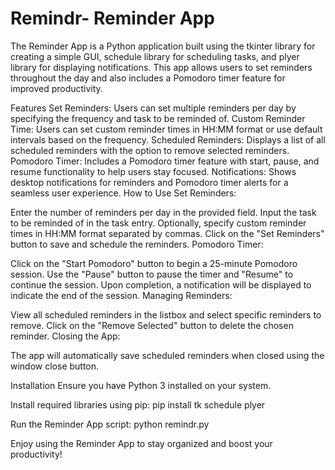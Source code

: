 # Remindr- Reminder App
The Reminder App is a Python application built using the tkinter library for creating a simple GUI, schedule library for scheduling tasks, and plyer library for displaying notifications. This app allows users to set reminders throughout the day and also includes a Pomodoro timer feature for improved productivity.

Features
Set Reminders: Users can set multiple reminders per day by specifying the frequency and task to be reminded of.
Custom Reminder Time: Users can set custom reminder times in HH:MM format or use default intervals based on the frequency.
Scheduled Reminders: Displays a list of all scheduled reminders with the option to remove selected reminders.
Pomodoro Timer: Includes a Pomodoro timer feature with start, pause, and resume functionality to help users stay focused.
Notifications: Shows desktop notifications for reminders and Pomodoro timer alerts for a seamless user experience.
How to Use
Set Reminders:

Enter the number of reminders per day in the provided field.
Input the task to be reminded of in the task entry.
Optionally, specify custom reminder times in HH:MM format separated by commas.
Click on the "Set Reminders" button to save and schedule the reminders.
Pomodoro Timer:

Click on the "Start Pomodoro" button to begin a 25-minute Pomodoro session.
Use the "Pause" button to pause the timer and "Resume" to continue the session.
Upon completion, a notification will be displayed to indicate the end of the session.
Managing Reminders:

View all scheduled reminders in the listbox and select specific reminders to remove.
Click on the "Remove Selected" button to delete the chosen reminder.
Closing the App:

The app will automatically save scheduled reminders when closed using the window close button.

Installation
Ensure you have Python 3 installed on your system.

Install required libraries using pip:
pip install tk schedule plyer

Run the Reminder App script:
python remindr.py

Enjoy using the Reminder App to stay organized and boost your productivity!
